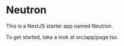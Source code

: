 # Neutron

This is a NextJS starter app named Neutron.

To get started, take a look at src/app/page.tsx.
